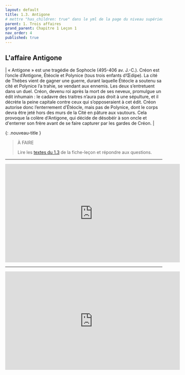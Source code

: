 ```yaml
---
layout: default
title: 1.3. Antigone
# mettre "has_children: true" dans le yml de la page du niveau supérieur
parent: 1. Trois affaires
grand_parent: Chapitre 1 Leçon 1
nav_order: 4
published: true
---
```

## L'affaire Antigone

| « Antigone » est une tragédie de Sophocle (495-406 av. J.-C.). Créon est l’oncle d’Antigone, Étéocle et Polynice (tous trois enfants d’Œdipe). La cité de Thèbes vient de gagner une guerre, durant laquelle Étéocle a soutenu sa cité et Polynice l’a trahie, se vendant aux ennemis. Les deux s’entretuent dans un duel. Créon, devenu roi après la mort de ses neveux, promulgue un édit inhumain : le cadavre des traitres n’aura pas droit à une sépulture, et il décrète la peine capitale contre ceux qui s’opposeraient à cet édit. Créon autorise donc l’enterrement d’Étéocle, mais pas de Polynice, dont le corps devra être jeté hors des murs de la Cité en pâture aux vautours. Cela provoque la colère d'Antigone, qui décide de désobéir à son oncle et d'enterrer son frère avant de se faire capturer par les gardes de Créon.  |   

{: .nouveau-title }
> À FAIRE
>
> Lire les [textes du 1.3](../Leçon%201/L1-1-textes.html) de la fiche-leçon et répondre aux questions.

---

<iframe width="560" height="315" src="https://www.youtube.com/embed/Lak0__1Hqwc" title="YouTube video player" frameborder="0" allow="accelerometer; autoplay; clipboard-write; encrypted-media; gyroscope; picture-in-picture; web-share" allowfullscreen></iframe>

---

<iframe width="560" height="315" src="https://www.youtube.com/embed/ERUY3KwUTj4" title="YouTube video player" frameborder="0" allow="accelerometer; autoplay; clipboard-write; encrypted-media; gyroscope; picture-in-picture; web-share" allowfullscreen></iframe>